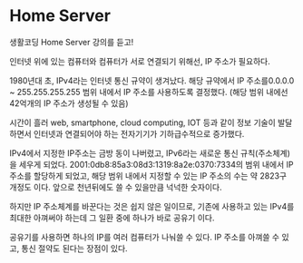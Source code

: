 # Home Server
생활코딩 Home Server 강의를 듣고!

인터넷 위에 있는 컴퓨터와 컴퓨터가 서로 연결되기 위해선, IP 주소가 필요하다.

1980년대 초, IPv4라는 인터넷 통신 규약이 생겨났다.
해당 규약에서 IP 주소를0.0.0.0 ~ 255.255.255.255 범위 내에서 IP 주소를 사용하도록 결정했다. 
(해당 범위 내에선 42억개의 IP 주소가 생성될 수 있음) 

시간이 흘러 web, smartphone, cloud computing, IOT 등과 같이 정보 기술이 발달하면서
인터넷과 연결되어야 하는 전자기기가 기하급수적으로 증가했다.

IPv4에서 지정한 IP주소는 금방 동이 나버렸고,
IPv6라는 새로운 통신 규칙(주소체계)을 세우게 되었다.
2001:0db8:85a3:08d3:1319:8a2e:0370:7334의 범위 내에서 IP주소를 할당하게 되었고,
해당 범위 내에서 지정할 수 있는 IP 주소의 수는 약 2823구 개정도 이다.
앞으로 천년뒤에도 쓸 수 있을만큼 넉넉한 숫자이다.

하지만 IP 주소체계를 바꾼다는 것은 쉽지 않은 일이므로,
기존에 사용하고 있는 IPv4를 최대한 아껴써야 하는데 그 일환 중에 하나가 바로 공유기 이다.

공유기를 사용하면 하나의 IP를 여러 컴퓨터가 나눠쓸 수 있다.
IP 주소를 아껴쓸 수 있고, 통신 절약도 된다는 장점이 있다.
